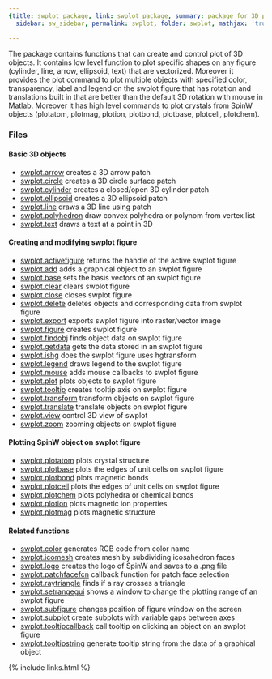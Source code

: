 ```yaml
---
{title: swplot package, link: swplot package, summary: package for 3D plotting, keywords: sample,
  sidebar: sw_sidebar, permalink: swplot, folder: swplot, mathjax: 'true'}

---
```

 
The package contains functions that can create and control plot of 3D
objects. It contains low level function to plot specific shapes on any
figure (cylinder, line, arrow, ellipsoid, text) that are vectorized.
Moreover it provides the plot command to plot multiple objects with
specified color, transparency, label and legend on the swplot figure that
has rotation and translations built in that are better than the default
3D rotation with mouse in Matlab. Moreover it has high level commands to
plot crystals from SpinW objects (plotatom, plotmag, plotion, plotbond,
plotbase, plotcell, plotchem).
 
### Files
 
#### Basic 3D objects
 
* [swplot.arrow](swplot_arrow) creates a 3D arrow patch
* [swplot.circle](swplot_circle) creates a 3D circle surface patch
* [swplot.cylinder](swplot_cylinder) creates a closed/open 3D cylinder patch
* [swplot.ellipsoid](swplot_ellipsoid) creates a 3D ellipsoid patch
* [swplot.line](swplot_line) draws a 3D line using patch
* [swplot.polyhedron](swplot_polyhedron) draw convex polyhedra or polynom from vertex list
* [swplot.text](swplot_text) draws a text at a point in 3D
 
#### Creating and modifying swplot figure
 
* [swplot.activefigure](swplot_activefigure) returns the handle of the active swplot figure
* [swplot.add](swplot_add) adds a graphical object to an swplot figure
* [swplot.base](swplot_base) sets the basis vectors of an swplot figure
* [swplot.clear](swplot_clear) clears swplot figure
* [swplot.close](swplot_close) closes swplot figure
* [swplot.delete](swplot_delete) deletes objects and corresponding data from swplot figure
* [swplot.export](swplot_export) exports swplot figure into raster/vector image
* [swplot.figure](swplot_figure) creates swplot figure
* [swplot.findobj](swplot_findobj) finds object data on swplot figure
* [swplot.getdata](swplot_getdata) gets the data stored in an swplot figure
* [swplot.ishg](swplot_ishg) does the swplot figure uses hgtransform
* [swplot.legend](swplot_legend) draws legend to the swplot figure
* [swplot.mouse](swplot_mouse) adds mouse callbacks to swplot figure
* [swplot.plot](swplot_plot) plots objects to swplot figure
* [swplot.tooltip](swplot_tooltip) creates tooltip axis on swplot figure
* [swplot.transform](swplot_transform) transform objects on swplot figure
* [swplot.translate](swplot_translate) translate objects on swplot figure
* [swplot.view](swplot_view) control 3D view of swplot
* [swplot.zoom](swplot_zoom) zooming objects on swplot figure
 
#### Plotting SpinW object on swplot figure
 
* [swplot.plotatom](swplot_plotatom) plots crystal structure
* [swplot.plotbase](swplot_plotbase) plots the edges of unit cells on swplot figure
* [swplot.plotbond](swplot_plotbond) plots magnetic bonds
* [swplot.plotcell](swplot_plotcell) plots the edges of unit cells on swplot figure
* [swplot.plotchem](swplot_plotchem) plots polyhedra or chemical bonds
* [swplot.plotion](swplot_plotion) plots magnetic ion properties
* [swplot.plotmag](swplot_plotmag) plots magnetic structure
 
#### Related functions
 
* [swplot.color](swplot_color) generates RGB code from color name
* [swplot.icomesh](swplot_icomesh) creates mesh by subdividing icosahedron faces
* [swplot.logo](swplot_logo) creates the logo of SpinW and saves to a .png file
* [swplot.patchfacefcn](swplot_patchfacefcn) callback function for patch face selection
* [swplot.raytriangle](swplot_raytriangle) finds if a ray crosses a triangle
* [swplot.setrangegui](swplot_setrangegui) shows a window to change the plotting range of an swplot figure
* [swplot.subfigure](swplot_subfigure) changes position of figure window on the screen
* [swplot.subplot](swplot_subplot) create subplots with variable gaps between axes
* [swplot.tooltipcallback](swplot_tooltipcallback) call tooltip on clicking an object on an swplot figure
* [swplot.tooltipstring](swplot_tooltipstring) generate tooltip string from the data of a graphical object
 

{% include links.html %}
